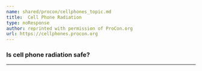 ```yaml
---
name: shared/procon/cellphones_topic.md
title:  Cell Phone Radiation 
type: noResponse
author: reprinted with permission of ProCon.org
url: https://cellphones.procon.org 
---
```


###  Is cell phone radiation safe?

---


